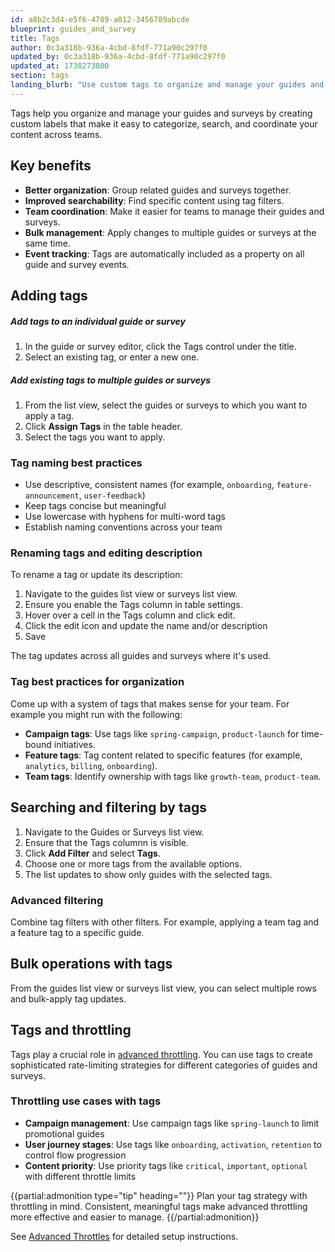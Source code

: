 ```yaml
---
id: a8b2c3d4-e5f6-4789-a012-3456789abcde
blueprint: guides_and_survey
title: Tags
author: 0c3a318b-936a-4cbd-8fdf-771a90c297f0
updated_by: 0c3a318b-936a-4cbd-8fdf-771a90c297f0
updated_at: 1738273800
section: tags
landing_blurb: "Use custom tags to organize and manage your guides and surveys more effectively."
---
```

Tags help you organize and manage your guides and surveys by creating custom labels that make it easy to categorize, search, and coordinate your content across teams.

## Key benefits

- **Better organization**: Group related guides and surveys together.
- **Improved searchability**: Find specific content using tag filters.
- **Team coordination**: Make it easier for teams to manage their guides and surveys.
- **Bulk management**: Apply changes to multiple guides or surveys at the same time.
- **Event tracking**: Tags are automatically included as a property on all guide and survey events.

## Adding tags

##### Add tags to an individual guide or survey

1. In the guide or survey editor, click the Tags control under the title.
2. Select an existing tag, or enter a new one.

##### Add existing tags to multiple guides or surveys

1. From the list view, select the guides or surveys to which you want to apply a tag.
2. Click **Assign Tags** in the table header.
3. Select the tags you want to apply.

### Tag naming best practices

- Use descriptive, consistent names (for example, `onboarding`, `feature-announcement`, `user-feedback`)
- Keep tags concise but meaningful
- Use lowercase with hyphens for multi-word tags
- Establish naming conventions across your team

### Renaming tags and editing description

To rename a tag or update its description:

1. Navigate to the guides list view or surveys list view.
2. Ensure you enable the Tags column in table settings.
3. Hover over a cell in the Tags column and click edit.
4. Click the edit icon and update the name and/or description
5. Save

The tag updates across all guides and surveys where it's used.

### Tag best practices for organization

Come up with a system of tags that makes sense for your team. For example you might run with the following:

- **Campaign tags**: Use tags like `spring-campaign`, `product-launch` for time-bound initiatives.
- **Feature tags**: Tag content related to specific features (for example, `analytics`, `billing`, `onboarding`).
- **Team tags**: Identify ownership with tags like `growth-team`, `product-team`.

## Searching and filtering by tags

1. Navigate to the Guides or Surveys list view.
2. Ensure that the Tags columnn is visible.
3. Click **Add Filter** and select **Tags**.
4. Choose one or more tags from the available options.
5. The list updates to show only guides with the selected tags.

### Advanced filtering

Combine tag filters with other filters. For example, applying a team tag and a feature tag to a specific guide.

## Bulk operations with tags

From the guides list view or surveys list view, you can select multiple rows and bulk-apply tag updates.

## Tags and throttling

Tags play a crucial role in [advanced throttling](/docs/guides-and-surveys/throttling#advanced-throttles). You can use tags to create sophisticated rate-limiting strategies for different categories of guides and surveys.

### Throttling use cases with tags

- **Campaign management**: Use campaign tags like `spring-launch` to limit promotional guides
- **User journey stages**: Use tags like `onboarding`, `activation`, `retention` to control flow progression
- **Content priority**: Use priority tags like `critical`, `important`, `optional` with different throttle limits

{{partial:admonition type="tip" heading=""}}
Plan your tag strategy with throttling in mind. Consistent, meaningful tags make advanced throttling more effective and easier to manage.
{{/partial:admonition}}

See [Advanced Throttles](/docs/guides-and-surveys/throttling#advanced-throttles) for detailed setup instructions.
